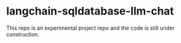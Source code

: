 # langchain-sqldatabase-llm-chat
This repo is an experimental project repo and the code is still under construction.
